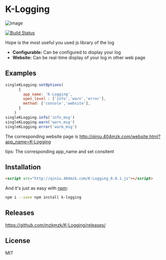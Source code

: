 # K-Logging

![image](http://qiniu.404mzk.com/K-Logging_logo.png)

[![Build Status](https://travis-ci.org/mzkmzk/K-Logging.png)](https://travis-ci.org/mzkmzk/K-Logging)

Hope is the most useful you used js library of the log 

* **Configurable:** Can be configured to display your log 
* **Website:** Can be real-time display of your log in other web page

## Examples

```javascript
singleKLogging.setOptions(
      {
        app_name: 'K-Logging',
        open_level : ['info','warn','error'],
        method: ['console','website'],
      }
    )
singleKLogging.info('info_msg')
singleKLogging.warn('warn_msg')
singleKLogging.error('warm_msg')
```

The corresponding website page is <http://qiniu.404mzk.com/website.html?app_name=K-Logging>

tips: The corresponding app_name and set consitent

## Installation

```html
<script src="http://qiniu.404mzk.com/K-Logging_0.0.1.js"></script>
```

And it's just as easy with [npm](http://npmjs.com):

```sh
npm i --save npm install k-logging 
```

## Releases

<https://github.com/mzkmzk/K-Logging/releases/>

## License

MIT


